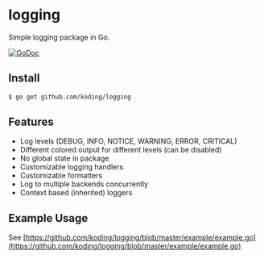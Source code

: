 logging
=======

Simple logging package in Go.

[![GoDoc](https://godoc.org/github.com/koding/logging?status.png)](https://godoc.org/github.com/koding/logging)


Install
-------

```sh
$ go get github.com/koding/logging
```


Features
--------

* Log levels (DEBUG, INFO, NOTICE, WARNING, ERROR, CRITICAL)
* Different colored output for different levels (can be disabled)
* No global state in package
* Customizable logging handlers
* Customizable formatters
* Log to multiple backends concurrently
* Context based (inherited) loggers


Example Usage
-------------

See [https://github.com/koding/logging/blob/master/example/example.go](https://github.com/koding/logging/blob/master/example/example.go)
